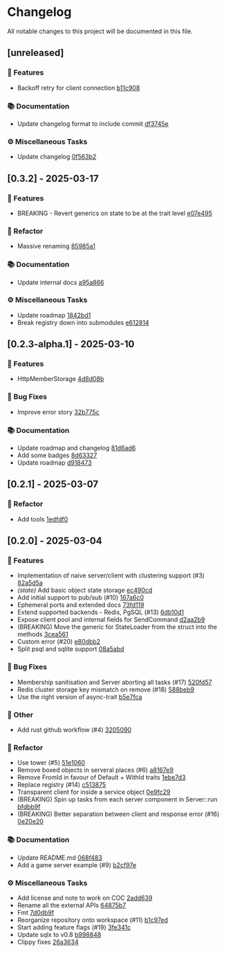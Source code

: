 # Changelog

All notable changes to this project will be documented in this file.

## [unreleased]

### 🚀 Features

- Backoff retry for client connection [b11c908](https://github.com/rcelha/rio-rs/commit/b11c90870878a954ec16384da5edc759093957f4) 

### 📚 Documentation

- Update changelog format to include commit [df3745e](https://github.com/rcelha/rio-rs/commit/df3745ef2de01da2bcc6f240dd2fae1302d22dd5) 

### ⚙️ Miscellaneous Tasks

- Update changelog [0f563b2](https://github.com/rcelha/rio-rs/commit/0f563b281b959c4fe80dc9d213210c125c1f7e5d) 

## [0.3.2] - 2025-03-17

### 🚀 Features

- BREAKING - Revert generics on state to be at the trait level [e07e495](https://github.com/rcelha/rio-rs/commit/e07e495bd70d59ec567d5e1986a30e9a6aa8a4b7) 

### 🚜 Refactor

- Massive renaming [85985a1](https://github.com/rcelha/rio-rs/commit/85985a1ca111c2f46ad7ac37dc2dbb6f5d61815d) 

### 📚 Documentation

- Update internal docs [a95a866](https://github.com/rcelha/rio-rs/commit/a95a866126013ed7e916141aa9fa56418f3e9a38) 

### ⚙️ Miscellaneous Tasks

- Update roadmap [1842bd1](https://github.com/rcelha/rio-rs/commit/1842bd185b7ac2f8971f4e702f984a1e259526b0) 
- Break registry down into submodules [e612814](https://github.com/rcelha/rio-rs/commit/e612814dde7dd8453b81d1db4b9f2416a54ac9a9) 

## [0.2.3-alpha.1] - 2025-03-10

### 🚀 Features

- HttpMemberStorage [4d8d08b](https://github.com/rcelha/rio-rs/commit/4d8d08bae4c306730108c9457ca2b8e39a618126) 

### 🐛 Bug Fixes

- Improve error story [32b775c](https://github.com/rcelha/rio-rs/commit/32b775cd5d263815cb5acddb3c10f8d2ff120080) 

### 📚 Documentation

- Update roadmap and changelog [81d6ad6](https://github.com/rcelha/rio-rs/commit/81d6ad64dd0f07d30bc0f908ad1ea76d5f442787) 
- Add some badges [8d63327](https://github.com/rcelha/rio-rs/commit/8d63327f096fc20dbacca47a75d8e25f11b703e5) 
- Update roadmap [d918473](https://github.com/rcelha/rio-rs/commit/d9184739354823319fb240e4029a3bbe4da37732) 

## [0.2.1] - 2025-03-07

### 🚜 Refactor

- Add tools [1edfdf0](https://github.com/rcelha/rio-rs/commit/1edfdf045e4713f995237916e046da9f0f927f1c) 

## [0.2.0] - 2025-03-04

### 🚀 Features

- Implementation of naive server/client with clustering support (#3) [82a5d5a](https://github.com/rcelha/rio-rs/commit/82a5d5a71f230885cec3ae86315fc7dc537751ed) 
- *(state)* Add basic object state storage [ec490cd](https://github.com/rcelha/rio-rs/commit/ec490cdd0fb2f686e91ecc1911506f103437f4c7) 
- Add initial support to pub/sub (#10) [167a6c0](https://github.com/rcelha/rio-rs/commit/167a6c0d04db7e91338802266baf9be2673371b7) 
- Ephemeral ports and extended docs [73fd119](https://github.com/rcelha/rio-rs/commit/73fd1194588a6a636a0dc8c60d62db0221a7be85) 
- Extend supported backends - Redis, PgSQL (#13) [6db10d1](https://github.com/rcelha/rio-rs/commit/6db10d1498b41fd9d6b710492bcd84fb9014f048) 
- Expose client pool and internal fields for SendCommand [d2aa2b9](https://github.com/rcelha/rio-rs/commit/d2aa2b96f1995cbbb8cc0cf024b61505212debc2) 
- (BREAKING) Move the generic for StateLoader from the struct into the methods [3cea561](https://github.com/rcelha/rio-rs/commit/3cea5612414da3b98a0d2c658ff904a06928a098) 
- Custom error (#20) [e80dbb2](https://github.com/rcelha/rio-rs/commit/e80dbb240490e9e47456090e27511eb800220e77) 
- Split psql and sqlite support [08a5abd](https://github.com/rcelha/rio-rs/commit/08a5abd2afcbf84e274fb12302efdfa885222b74) 

### 🐛 Bug Fixes

- Membership sanitisation and Server aborting all tasks (#17) [520fd57](https://github.com/rcelha/rio-rs/commit/520fd57619689d82a7abc7f0537f631335caace4) 
- Redis cluster storage key mismatch on remove (#18) [588beb9](https://github.com/rcelha/rio-rs/commit/588beb9b34893b21cdb7d8ae499795290a791581) 
- Use the right version of async-trait [b5e7fca](https://github.com/rcelha/rio-rs/commit/b5e7fcabe657aee38b558b204eaccd746e91927c) 

### 💼 Other

- Add rust github workflow (#4) [3205090](https://github.com/rcelha/rio-rs/commit/3205090667ce4af381a0b7c530500cbd69a71cbb) 

### 🚜 Refactor

- Use tower (#5) [51e1060](https://github.com/rcelha/rio-rs/commit/51e106099438cb55196d96cdf7374b222c232460) 
- Remove boxed objects in serveral places (#6) [a8167e9](https://github.com/rcelha/rio-rs/commit/a8167e9e39b18e8f765925cc6af5fec185ba4489) 
- Remove FromId in favour of Default + WithId traits [1ebe7d3](https://github.com/rcelha/rio-rs/commit/1ebe7d386058d822331948b4cb1facfa59e2f2fb) 
- Replace registry (#14) [c513875](https://github.com/rcelha/rio-rs/commit/c51387565021543898a22413ed91ba41a63e64b0) 
- Transparent client for inside a service object [0e9fc29](https://github.com/rcelha/rio-rs/commit/0e9fc295453a032b49b5433046a956b58fdc7cd4) 
- (BREAKING) Spin up tasks from each server component in Server::run [bfdbb9f](https://github.com/rcelha/rio-rs/commit/bfdbb9f316595857de5adbc97e6f5d4bee883a99) 
- (BREAKING) Better separation between client and response error (#16) [0e20e20](https://github.com/rcelha/rio-rs/commit/0e20e20bad30cef46a305126a0bbdbb655d15941) 

### 📚 Documentation

- Update README.md [068f483](https://github.com/rcelha/rio-rs/commit/068f483ec7985c091963335c6777456fca690dd4) 
- Add a game server example (#9) [b2cf97e](https://github.com/rcelha/rio-rs/commit/b2cf97e4ed820decb6cfdee9cbf978bb88870e0d) 

### ⚙️ Miscellaneous Tasks

- Add license and note to work on COC [2add639](https://github.com/rcelha/rio-rs/commit/2add639af5bf98f29df33583471a69f61ff816ee) 
- Rename all the external APIs [64875b7](https://github.com/rcelha/rio-rs/commit/64875b72d62bba4ab34424c5bd46a5c2e7125ff5) 
- Fmt [7d0db9f](https://github.com/rcelha/rio-rs/commit/7d0db9f200a4b05283fdeac0c8891d06adcd7687) 
- Reorganize repository onto workspace (#11) [b1c97ed](https://github.com/rcelha/rio-rs/commit/b1c97edbcb2a4e545a4c5bfeeed43554351eec8d) 
- Start adding feature flags (#19) [3fe341c](https://github.com/rcelha/rio-rs/commit/3fe341c0cddef587a893a5f0442dca4b640a443c) 
- Update sqlx to v0.8 [b998848](https://github.com/rcelha/rio-rs/commit/b998848606c17792724ff150266478d0514f433b) 
- Clippy fixes [26a3634](https://github.com/rcelha/rio-rs/commit/26a363446e231283071b1dc2dde6cd9d1a7d857d) 

<!-- generated by git-cliff -->
